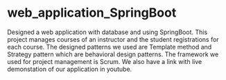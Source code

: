 # web_application_SpringBoot
Designed a web application with database and using SpringBoot. This project manages courses of an instructor and the student registrations for each course. The designed patterns we used are Template method and Strategy pattern which are behavioral design patterns. The framework we used for project management is Scrum. We also have a link with live demonstation of our application in youtube.
